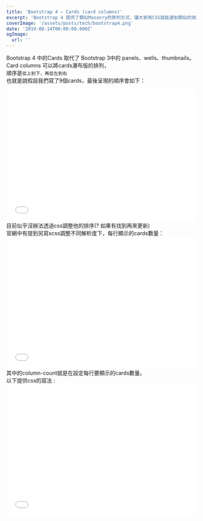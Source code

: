 ```yaml
---
title: 'Bootstrap 4 – Cards (card columns)'
excerpt: 'Bootstrap 4 提供了類似Masonry的排列方式，讓大家用CSS就能達到類似的效果。本篇文章紀錄新component -- Cards Columns在畫面上的呈現，以及如何設定一些客製化的樣式。'
coverImage: '/assets/posts/tech/bootstrap4.png'
date: '2019-08-14T00:00:00.000Z'
ogImage:
  url: ''
---
```


Bootstrap 4 中的Cards 取代了 Bootstrap 3中的 panels、wells、thumbnails。
<br>
Card columns 可以將cards瀑布版的排列，
<br>
順序是`從上到下，再從左到右`
<br>
也就是說假設我們寫了9個cards，最後呈現的順序會如下：
<Iframe width="100%" height="350" scrolling="no" title="Bootstrap 4.0 Cards" src="//codepen.io/jeserlin/embed/XwqYXr/?height=265&theme-id=0&default-tab=result" frameBorder="no" allowtransparency="true" allowFullScreen={true}>
            See the Pen
            <a href='https://codepen.io/jeserlin/pen/XwqYXr/'>Bootstrap 4.0 Cards</a>
            by jeserlin chiu
            (<a href='https://codepen.io/jeserlin'>@jeserlin</a>) on <a href='https://codepen.io'>CodePen</a>.
          </Iframe><br />
目前似乎沒辦法透過css調整他的排序(? 如果有找到再來更新)
<br>
官網中有提到另寫scss調整不同解析度下，每行顯示的cards數量：
<Iframe width="100%" height="350" scrolling="no" title="Bootstrap 4 - Cards  Columns break point (css)" src="//codepen.io/jeserlin/embed/vwjrvR/?height=265&theme-id=0&default-tab=css" frameBorder="no" allowtransparency="true" allowFullScreen={true}>
            See the Pen <a href='https://codepen.io/jeserlin/pen/vwjrvR/'>Bootstrap 4 - Cards  Columns break point (css)</a> by jeserlin chiu
            (<a href='https://codepen.io/jeserlin'>@jeserlin</a>) on <a href='https://codepen.io'>CodePen</a>.
          </Iframe><br/>
其中的column-count就是在設定每行要顯示的cards數量。
<br>
以下提供css的寫法 :
<Iframe width="100%" height="350" scrolling="no" title="Boostrap 4 - Cards Columns break point (css)" src="//codepen.io/jeserlin/embed/pmVZJj/?height=329&theme-id=0&default-tab=css,result" frameBorder="no" allowtransparency="true" allowFullScreen={true}>
            See the Pen <a href='https://codepen.io/jeserlin/pen/pmVZJj/'>Boostrap 4 - Cards Columns break point (css)</a> by jeserlin chiu
            (<a href='https://codepen.io/jeserlin'>@jeserlin</a>) on <a href='https://codepen.io'>CodePen</a>.
          </Iframe><br />